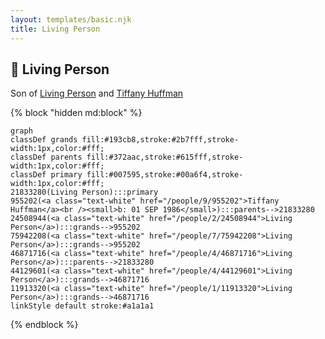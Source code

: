```yaml
---
layout: templates/basic.njk
title: Living Person
---
```

## 🔵 Living Person

Son of [Living Person](/people/4/46871716) and [Tiffany Huffman](/people/9/955202)

{% block "hidden md:block" %}
```mermaid
graph
classDef grands fill:#193cb8,stroke:#2b7fff,stroke-width:1px,color:#fff;
classDef parents fill:#372aac,stroke:#615fff,stroke-width:1px,color:#fff;
classDef primary fill:#007595,stroke:#00a6f4,stroke-width:1px,color:#fff;
21833280(Living Person):::primary
955202(<a class="text-white" href="/people/9/955202">Tiffany Huffman</a><br /><small>b: 01 SEP 1986</small>):::parents-->21833280
24508944(<a class="text-white" href="/people/2/24508944">Living Person</a>):::grands-->955202
75942208(<a class="text-white" href="/people/7/75942208">Living Person</a>):::grands-->955202
46871716(<a class="text-white" href="/people/4/46871716">Living Person</a>):::parents-->21833280
44129601(<a class="text-white" href="/people/4/44129601">Living Person</a>):::grands-->46871716
11913320(<a class="text-white" href="/people/1/11913320">Living Person</a>):::grands-->46871716
linkStyle default stroke:#a1a1a1
```
{% endblock %}

